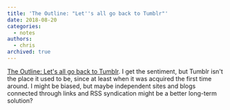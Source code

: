 ```yaml
---
title: 'The Outline: "Let''s all go back to Tumblr"'
date: 2018-08-20
categories:
  - notes
authors:
  - chris
archived: true
---
```


[The Outline: Let's all go back to Tumblr](https://theoutline.com/post/5811/why-tumblr-is-better-than-twitter-and-we-should-bring-it-back). I get the sentiment, but Tumblr isn't the place it used to be, since at least when it was acquired the first time around. I might be biased, but maybe independent sites and blogs connected through links and RSS syndication might be a better long-term solution?
